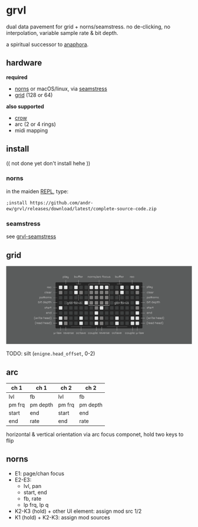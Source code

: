 # grvl

dual data pavement for grid + norns/seamstress. no de-clicking, no interpolation, variable sample rate & bit depth.

a spiritual successor to [anaphora](https://github.com/andr-ew/prosody#anaphora).

## hardware

**required**

- [norns](https://github.com/p3r7/awesome-monome-norns) or macOS/linux, via [seamstress](https://github.com/ryleelyman/seamstress)
- [grid](https://monome.org/docs/grid/) (128 or 64)

**also supported**

- [crow](https://monome.org/docs/crow/)
- arc (2 or 4 rings)
- midi mapping

## install

(( not done yet don't install hehe ))

### norns

in the maiden [REPL](https://monome.org/docs/norns/image/wifi_maiden-images/install-repl.png), type:

```
;install https://github.com/andr-ew/grvl/releases/download/latest/complete-source-code.zip
```

### seamstress

see [grvl-seamstress](https://github.com/andr-ew/grvl-seamstress)

## grid

![diagram of the grid interface. text description forthcoming](/doc/grvl_grid.png)

TODO: silt (`enigne.head_offset`, 0-2)

## arc

| ch 1    | ch 1    | ch 2    | ch 2    |
| ------- | ------- | ------- | ------- |
| lvl     | fb      | lvl     | fb      |
| pm frq  | pm depth| pm frq  | pm depth|
| start   | end     | start   | end     |
| end     | rate    | end     | rate    |

horizontal & vertical orientation via arc focus componet, hold two keys to flip

## norns

- E1: page/chan focus
- E2-E3:
  - lvl, pan
  - start, end
  - fb, rate
  - lp frq, lp q
- K2-K3 (hold) + other UI element: assign mod src 1/2
- K1 (hold) + K2-K3: assign mod sources

